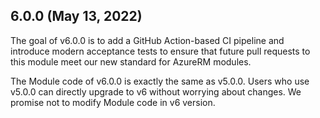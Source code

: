 ## 6.0.0 (May 13, 2022)

The goal of v6.0.0 is to add a GitHub Action-based CI pipeline and introduce modern acceptance tests to ensure that future pull requests to this module meet our new standard for AzureRM modules. 

The Module code of v6.0.0 is exactly the same as v5.0.0. Users who use v5.0.0 can directly upgrade to v6 without worrying about changes. We promise not to modify Module code in v6 version.
